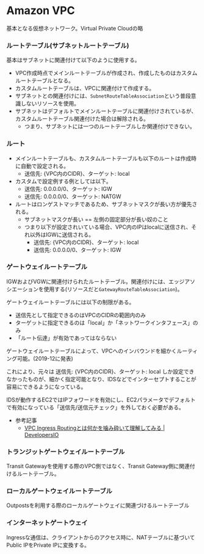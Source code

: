 # Amazon VPC

基本となる仮想ネットワーク。Virtual Private Cloudの略

### ルートテーブル(サブネットルートテーブル)

基本はサブネットに関連付けて以下のように使用する。

- VPC作成時点でメインルートテーブルが作成され、作成したものはカスタムルートテーブルとなる。
- カスタムルートテーブルは、VPCに関連付けて作成する。
- サブネットとの関連付けには、`SubnetRouteTableAssociation`という普段意識しないリソースを使用。
- サブネットはデフォルトでメインルートテーブルに関連付けされているが、カスタムルートテーブル関連付けた場合は解除される。
  - つまり、サブネットには一つのルートテーブルしか関連付けできない。

### ルート

- メインルートテーブルも、カスタムルートテーブルも以下のルートは作成時に自動で設定される。
  - 送信先: {VPC内のCIDR}、ターゲット: local
- カスタムで設定例する例としては以下。
  - 送信先: 0.0.0.0/0、ターゲット: IGW
  - 送信先: 0.0.0.0/0、ターゲット: NATGW
- ルートはロンゲストマッチであるため、サブネットマスクが長い方が優先される。
  - サブネットマスクが長い == 左側の固定部分が長い奴のこと
  - つまり以下が設定されいている場合、VPC内のIPはlocalに送信され、それ以外はIGWに送信される。
    - 送信先: {VPC内のCIDR}、ターゲット: local
    - 送信先: 0.0.0.0/0、ターゲット: IGW

### ゲートウェイルートテーブル

IGWおよびVGWに関連付けられたルートテーブル。関連付けには、エッジアソシエーションを使用する(リソースだと`GatewayRouteTableAssociation`)。

ゲートウェイルートテーブルには以下の制限がある。

- 送信先として指定できるのはVPCのCIDRの範囲内のみ
- ターゲットに指定できるのは「local」か「ネットワークインタフェース」のみ
- 「ルート伝達」が有効であってはならない

ゲートウェイルートテーブルによって、VPCへのインバウンドを細かくルーティング可能。(2019-12に発表)

これにより、元々は  送信先: {VPC内のCIDR}、ターゲット: local  しか設定できなかったものが、細かく指定可能となり、IDSなどでインターセプトすることが容易にできるようになっている。

IDSが動作するEC2ではIPフォワードを有効にし、EC2パラメータでデフォルトで有効になっている「送信先/送信元チェック」を外しておく必要がある。

- 参考記事
  - [VPC Ingress Routingとは何かを噛み砕いて理解してみる | DevelopersIO](https://dev.classmethod.jp/articles/what-is-vpc-ingress-routing/)

### トランジットゲートウェイルートテーブル

Transit Gatewayを使用する際のVPC側ではなく、Transit Gateway側に関連付けるルートテーブル。

### ローカルゲートウェイルートテーブル

Outpostsを利用する際のローカルゲートウェイに関連づけるルートテーブル


### インターネットゲートウェイ

Ingressな通信は、クライアントからのアクセス時に、NATテーブルに基づいてPublic IPをPrivate IPに変換する。



